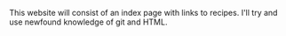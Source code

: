 This website will consist of an index page with links to recipes.
I'll try and use newfound knowledge of git and HTML.